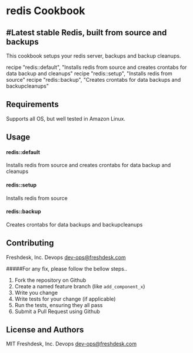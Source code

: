 redis Cookbook
==============
#Latest stable Redis, built from source and backups
---------------------------------------------------------------------------------------------

This cookbook setups your redis server, backups and backup cleanups.

recipe "redis::default", "Installs redis from source and creates crontabs for data backup and cleanups"
recipe "redis::setup", "Installs redis from source"
recipe "redis::backup", "Creates crontabs for data backups and backupcleanups"

Requirements
------------
Supports all OS, but well tested in Amazon Linux.


Usage
-----
#### redis::default
Installs redis from source and creates crontabs for data backup and cleanups
#### redis::setup
Installs redis from source 
#### redis::backup
Creates crontabs for data backups and backupcleanups

Contributing
------------
Freshdesk, Inc. Devops   dev-ops@freshdesk.com

#####For any fix, please follow the bellow steps..
1. Fork the repository on Github
2. Create a named feature branch (like `add_component_x`)
3. Write you change
4. Write tests for your change (if applicable)
5. Run the tests, ensuring they all pass
6. Submit a Pull Request using Github

License and Authors
-------------------
MIT
Freshdesk, Inc. Devops   dev-ops@freshdesk.com

